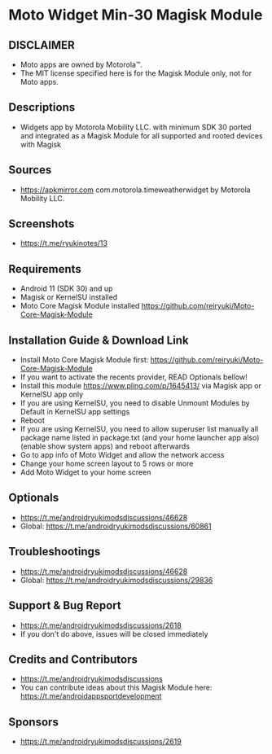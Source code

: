 # Moto Widget Min-30 Magisk Module

## DISCLAIMER
- Moto apps are owned by Motorola™.
- The MIT license specified here is for the Magisk Module only, not for Moto apps.

## Descriptions
- Widgets app by Motorola Mobility LLC. with minimum SDK 30 ported and integrated as a Magisk Module for all supported and rooted devices with Magisk

## Sources
- https://apkmirror.com com.motorola.timeweatherwidget by Motorola Mobility LLC.

## Screenshots
- https://t.me/ryukinotes/13

## Requirements
- Android 11 (SDK 30) and up
- Magisk or KernelSU installed
- Moto Core Magisk Module installed https://github.com/reiryuki/Moto-Core-Magisk-Module

## Installation Guide & Download Link
- Install Moto Core Magisk Module first: https://github.com/reiryuki/Moto-Core-Magisk-Module
- If you want to activate the recents provider, READ Optionals bellow!
- Install this module https://www.pling.com/p/1645413/ via Magisk app or KernelSU app only
- If you are using KernelSU, you need to disable Unmount Modules by Default in KernelSU app settings
- Reboot
- If you are using KernelSU, you need to allow superuser list manually all package name listed in package.txt (and your home launcher app also) (enable show system apps) and reboot afterwards
- Go to app info of Moto Widget and allow the network access
- Change your home screen layout to 5 rows or more
- Add Moto Widget to your home screen

## Optionals
- https://t.me/androidryukimodsdiscussions/46628
- Global: https://t.me/androidryukimodsdiscussions/60861

## Troubleshootings
- https://t.me/androidryukimodsdiscussions/46628
- Global: https://t.me/androidryukimodsdiscussions/29836

## Support & Bug Report
- https://t.me/androidryukimodsdiscussions/2618
- If you don't do above, issues will be closed immediately

## Credits and Contributors
- https://t.me/androidryukimodsdiscussions
- You can contribute ideas about this Magisk Module here: https://t.me/androidappsportdevelopment

## Sponsors
- https://t.me/androidryukimodsdiscussions/2619


